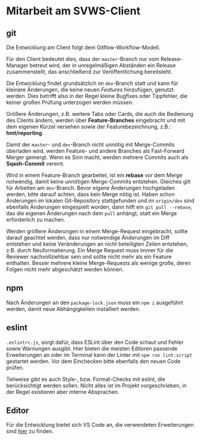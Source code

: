 # Mitarbeit am SVWS-Client

## git
Die Entwicklung am Client folgt dem Gitflow-Workflow-Modell.

Für den Client bedeutet dies, dass der `master`-Branch nur vom Release-Manager betreut wird, der in unregelmäßigen Abständen ein Release zusammenstellt, das anschließend zur Veröffentlichung bereitsteht.

Die Entwicklung findet grundsätzlich im `dev`-Branch statt und kann für kleinere Änderungen, die keine neuen _Features_ hinzufügen, genutzt werden. Dies betrifft also in der Regel kleine Bugfixes oder Tippfehler, die keiner großen Prüfung unterzogen werden müssen.

Größere Änderungen, z.B. weitere Tabs oder Cards, die auch die Bedienung des Clients ändern, werden über __Feature-Branches__ eingebracht und mit dem eigenen Kürzel versehen sowie der Featurebezeichnung, z.B.: __hmt/reporting__.

Damit der `master`- und `dev`-Branch nicht unnötig mit Merge-Commits überladen wird, werden Feature- und andere Branches als Fast-Forward Merger gemergt. Wenn es Sinn macht, werden mehrere Commits auch als __Sqash-Commit__ vereint.

Wird in einem Feature-Branch gearbeitet, ist ein __rebase__ vor dem Merge notwendig, damit keine unnötigen Merge-Commits entstehen. Gleiches gilt für Arbeiten am `dev`-Branch. Bevor eigene Änderungen hochgeladen werden, bitte darauf achten, dass kein Merge nötig ist. Haben schon Änderungen im lokalen Git-Repository stattgefunden und im `origin/dev` sind ebenfalls Änderungen eingespielt worden, dann hilft ein `git pull --rebase`, das die eigenen Änderungen nach dem `pull` anhängt, statt ein Merge erforderlich zu machen.

Werden größere Änderungen in einem Merge-Request eingebracht, sollte darauf geachtet werden, dass nur notwendige Änderungen im Diff entstehen und keine Veränderungen an nicht beteiligten Zeilen entstehen, z.B. durch Neuformatierung. Ein Merge Request muss immer für die Reviewer nachvollziehbar sein und sollte nicht mehr als ein Feature enthalten. Besser mehrere kleine Merge-Requests als wenige große, deren Folgen nicht mehr abgeschätzt werden können.

## npm
Nach Änderungen an den `package-lock.json` muss ein `npm i` ausgeführt werden, damit neue Abhängigkeiten installiert werden. 

## eslint
`.eslintrc.js`, sorgt dafür, dass ESLint über den Code schaut und Fehler sowie Warnungen ausgibt. Hier bieten die meisten Editoren passende Erweiterungen an oder im Terminal kann der Linter mit `npm run lint:script` gestartet werden. Vor dem Einchecken bitte ebenfalls den neuen Code prüfen.

Teilweise gibt es auch Style-, bzw. Format-Checks mit eslint, die berücksichtigt werden sollen. Nicht alles ist im Projekt vorgeschrieben, in der Regel existieren aber interne Absprachen.

## Editor
Für die Entwicklung bietet sich VS Code an, die verwendeten Erweiterungen sind [hier](../../Entwicklungsumgebungen/VS-Code/index.md) zu finden.